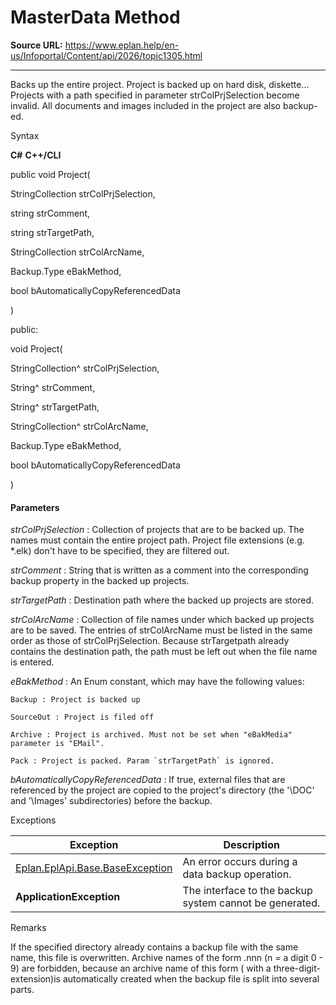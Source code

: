 # MasterData Method

**Source URL:** https://www.eplan.help/en-us/Infoportal/Content/api/2026/topic1305.html

---

Backs up the entire project. Project is backed up on hard disk, diskette... Projects with a path specified in parameter strColPrjSelection become invalid. All documents and images included in the project are also backup-ed.

Syntax

**C#**
**C++/CLI**


public void Project( 

   StringCollection strColPrjSelection,

   string strComment,

   string strTargetPath,

   StringCollection strColArcName,

   Backup.Type eBakMethod,

   bool bAutomaticallyCopyReferencedData

)

public:

void Project( 

   StringCollection^ strColPrjSelection,

   String^ strComment,

   String^ strTargetPath,

   StringCollection^ strColArcName,

   Backup.Type eBakMethod,

   bool bAutomaticallyCopyReferencedData

)


#### Parameters

*strColPrjSelection*
:   Collection of projects that are to be backed up. The names must contain the entire project path. Project file extensions (e.g. \*.elk) don't have to be specified, they are filtered out.

*strComment*
:   String that is written as a comment into the corresponding backup property in the backed up projects.

*strTargetPath*
:   Destination path where the backed up projects are stored.

*strColArcName*
:   Collection of file names under which backed up projects are to be saved. The entries of strColArcName must be listed in the same order as those of strColPrjSelection. Because strTargetpath already contains the destination path, the path must be left out when the file name is entered.

*eBakMethod*
:   An Enum constant, which may have the following values:

    Backup : Project is backed up

    SourceOut : Project is filed off

    Archive : Project is archived. Must not be set when "eBakMedia" parameter is "EMail".

    Pack : Project is packed. Param `strTargetPath` is ignored.

*bAutomaticallyCopyReferencedData*
:   If true, external files that are referenced by the project are copied to the project's directory (the '\DOC' and '\Images' subdirectories) before the backup.

Exceptions

| Exception | Description |
| --- | --- |
| [Eplan.EplApi.Base.BaseException](Eplan.EplApi.Baseu~Eplan.EplApi.Base.BaseException.html) | An error occurs during a data backup operation. |
| **ApplicationException** | The interface to the backup system cannot be generated. |

Remarks

If the specified directory already contains a backup file with the same name, this file is overwritten. Archive names of the form <some name>.nnn (n = a digit 0 - 9) are forbidden, because an archive name of this form ( with a three-digit-extension)is automatically created when the backup file is split into several parts.
